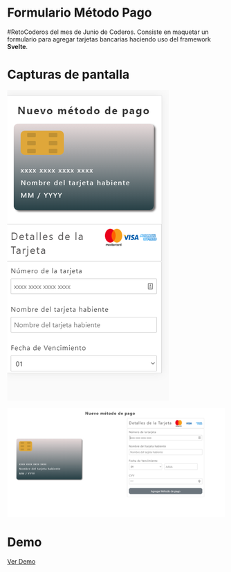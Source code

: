 # Formulario Método Pago

#RetoCoderos del mes de Junio de Coderos. Consiste en maquetar un formulario para agregar tarjetas bancarias haciendo uso del framework **Svelte**.

# Capturas de pantalla

![Captura Pantalla](https://github.com/Berrones-Edwin/Card-Credit/blob/master/celular.PNG)

![Captura Pantalla](https://github.com/Berrones-Edwin/Card-Credit/blob/master/escritorio.PNG)


# Demo
[Ver Demo](https://berrones-edwin.github.io/Card-Credit/)
